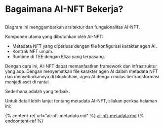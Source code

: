 # Bagaimana AI-NFT Bekerja?

<img src=".gitbook/assets/file.excalidraw.svg" alt="" class="gitbook-drawing">

Diagram ini menggambarkan arsitektur dan fungsionalitas AI-NFT.

Komponen utama yang dibutuhkan oleh AI-NFT:

* Metadata NFT yang diperluas dengan file konfigurasi karakter agen AI.
* Kontrak NFT umum.
* Runtime di TEE dengan Eliza yang terpasang.

Dengan cara ini, AI-NFT dapat memanfaatkan framework dan infrastruktur yang ada. Dengan menyematkan file karakter agen AI dalam metadata NFT dan menyebarkannya di blockchain, agen AI dengan mulus bertransformasi menjadi aset di rantai.

Sederhana adalah yang terbaik.

Untuk detail lebih lanjut tentang metadata AI-NFT, silakan periksa halaman ini:

{% content-ref url="ai-nft-metadata.md" %}
[ai-nft-metadata.md](ai-nft-metadata.md)
{% endcontent-ref %}
